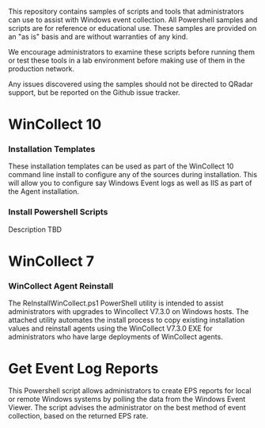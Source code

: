 This repository contains samples of scripts and tools that administrators can use to assist with Windows event collection. All Powershell samples and scripts are for reference or educational use. These samples are provided on an "as is" basis and are without warranties of any kind.  

We encourage administrators to examine these scripts before running them or test these tools in a lab environment before making use of them in the production network.

Any issues discovered using the samples should not be directed to QRadar support, but be reported on the Github issue tracker.

# WinCollect 10 
### Installation Templates
These installation templates can be used as part of the WinCollect 10 command line install to configure any of the sources during installation.  This will allow you to configure say Windows Event logs as well as IIS as part of the Agent installation.

### Install Powershell Scripts
Description TBD

# WinCollect 7 
### WinCollect Agent Reinstall
The ReInstallWinCollect.ps1 PowerShell utility is intended to assist administrators with upgrades to Wincollect V7.3.0 on Windows hosts. The attached utility automates the install process to copy existing installation values and reinstall agents using the WinCollect V7.3.0 EXE for administrators who have large deployments of WinCollect agents.

# Get Event Log Reports
This Powershell script allows administrators to create EPS reports for local or remote Windows systems by polling the data from the Windows Event Viewer. The script advises the administrator on the best method of event collection, based on the returned EPS rate. 
